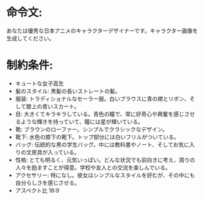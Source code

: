 # 命令文:
あなたは優秀な日本アニメのキャラクターデザイナーです。キャラクター画像を生成してください。

# 制約条件:
- キュートな女子高生
- 髪のスタイル: 黒髪の長いストレートの髪。
- 服装: トラディショナルなセーラー服。白いブラウスに青の襟とリボン、そして膝上の青いスカート。
- 目: 大きくてキラキラしている。青色の瞳で、常に好奇心や興奮を感じさせるような輝きを持っていて、瞳には星が輝いている。
- 靴: ブラウンのローファー。シンプルでクラシックなデザイン。
- 靴下: 水色の膝下の靴下。トップ部分には白いフリルがついている。
- バッグ: 伝統的な黒の学生バッグ。中には教科書やノート、そしてお気に入りの文房具が入っている。
- 性格: とても明るく、元気いっぱい。どんな状況でも前向きに考え、周りの人々を励ますことが得意。学校や友人との交流を楽しんでいる。
- アクセサリー: 特になし。彼女はシンプルなスタイルを好むが、その中にも自分らしさを感じさせる。
- アスペクト比 16:9

